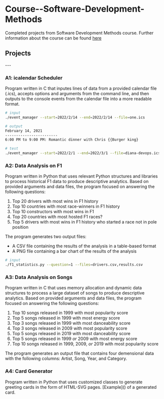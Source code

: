# Course--Software-Development-Methods
Completed projects from Software Development Methods course. Further information about the course can be found [here](https://heat.csc.uvic.ca/coview/course/2022051/SENG265)

<h2>Projects</h2>
---
<h3>A1: icalendar Scheduler</h3>
Program written in C that inputes lines of data from a provided calendar file (.ics), accepts options and arguments from the command line, and then outputs to the console events from the calendar file into a more readable format. 

```bash
# input
./event_manager --start=2022/2/14 --end=2022/2/14 --file=one.ics
```
```bash
# output
February 14, 2021 
------------------------
6:00 PM to 9:00 PM: Romantic dinner with Chris {{Burger king}
```
```bash
# test
./event_manager --start=2022/2/1 --end=2022/3/1 --file=diana-devops.ics | diff test02.txt -
```

<h3>A2: Data Analysis on F1</h3>
Program written in Python that uses relevant Python structures and libraries to process historical F1 data to produce descriptive analytics. Based on provided arguments and data files, the program focused on answering the following questions: 

1. Top 20 drivers with most wins in F1 history
2. Top 10 countries with most race-winners in F1 history
3. Top 10 constructors with most wins in F1
4. Top 20 countries with most hosted F1 races?
5. Top 5 drivers with most wins in F1 history who started a race not in pole position

The program generates two output files:
- A CSV file containing the results of the analysis in a table-based format
- A PNG file containing a bar chart of the results of the analysis
```bash
# input
./f1_statistics.py --question=1 --files=drivers.csv,results.csv
```

<h3>A3: Data Analysis on Songs</h3>
Program written in C that uses memory allocation and dynamic data structures to process a large dataset of songs to produce descriptive analytics. Based on provided arguments and data files, the program focused on answering the following questions:

1. Top 10 songs released in 1999 with most popularity score
2. Top 5 songs released in 1999 with most energy score
3. Top 3 songs released in 1999 with most danceability score
4. Top 3 songs released in 2009 with most popularity score
5. Top 5 songs released in 2019 with most danceability score
6. Top 5 songs released in 1999 *or* 2009 with most energy score
7. Top 10 songs released in 1999, 2009, *or* 2019 with most popularity score

The program generates an output file that contains four demensional data with the following columns: Artist, Song, Year, and Category. 

<h3>A4: Card Generator</h3>
Program written in Python that uses customized classes to generate greeting cards in the form of HTML-SVG pages. [Example]() of a generated card.
